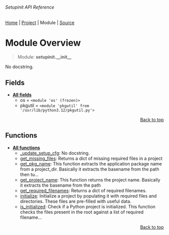 ###### Setupinit API Reference
[Home](/docs/api/README.md) | [Project](/README.md) | Module | [Source](/src/setupinit/__init__.py)

# Module Overview
> Module: **setupinit.\_\_init\_\_**

No docstring.

## Fields
- [**All fields**](/docs/api/modules/setupinit/__init__/fields.md)
    - os = `<module 'os' (frozen)>`
    - pkgutil = `<module 'pkgutil' from '/usr/lib/python3.12/pkgutil.py'>`

<p align="right"><a href="#setupinit-api-reference">Back to top</a></p>

## Functions
- [**All functions**](/docs/api/modules/setupinit/__init__/funcs.md)
    - [\_update\_setup\_cfg](/docs/api/modules/setupinit/__init__/funcs.md#_update_setup_cfg): No docstring.
    - [get\_missing\_files](/docs/api/modules/setupinit/__init__/funcs.md#get_missing_files): Returns a dict of missing required files in a project
    - [get\_pkg\_name](/docs/api/modules/setupinit/__init__/funcs.md#get_pkg_name): This function extracts the application package name from a project_dir. Basically it extracts the basename from the path then tu...
    - [get\_project\_name](/docs/api/modules/setupinit/__init__/funcs.md#get_project_name): This function returns the project name. Basically it extracts the basename from the path
    - [get\_required\_filenames](/docs/api/modules/setupinit/__init__/funcs.md#get_required_filenames): Returns a dict of required filenames.
    - [initialize](/docs/api/modules/setupinit/__init__/funcs.md#initialize): Initialize a project by populating it with required files and directories. These files are pre-filled with useful data.
    - [is\_initialized](/docs/api/modules/setupinit/__init__/funcs.md#is_initialized): Check if a Python project is initialized. This function checks the files present in the root against a list of required filename...

<p align="right"><a href="#setupinit-api-reference">Back to top</a></p>
